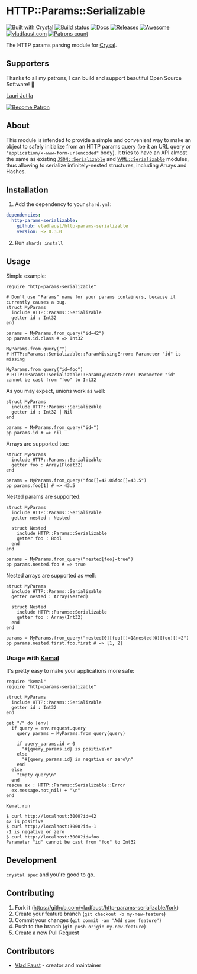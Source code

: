 # HTTP::Params::Serializable

[![Built with Crystal](https://img.shields.io/badge/built%20with-crystal-000000.svg?style=flat-square)](https://crystal-lang.org/)
[![Build status](https://img.shields.io/travis/com/vladfaust/http-params-serializable/master.svg?style=flat-square)](https://travis-ci.com/vladfaust/http-params-serializable)
[![Docs](https://img.shields.io/badge/docs-available-brightgreen.svg?style=flat-square)](https://github.vladfaust.com/http-params-serializable)
[![Releases](https://img.shields.io/github/release/vladfaust/http-params-serializable.svg?style=flat-square)](https://github.com/vladfaust/http-params-serializable/releases)
[![Awesome](https://awesome.re/badge-flat2.svg)](https://github.com/veelenga/awesome-crystal)
[![vladfaust.com](https://img.shields.io/badge/style-.com-lightgrey.svg?longCache=true&style=flat-square&label=vladfaust&colorB=0a83d8)](https://vladfaust.com)
[![Patrons count](https://img.shields.io/badge/dynamic/json.svg?label=patrons&url=https://www.patreon.com/api/user/11296360&query=$.included[0].attributes.patron_count&style=flat-square&colorB=red&maxAge=86400)](https://www.patreon.com/vladfaust)

The HTTP params parsing module for [Crysal](https://crystal-lang.org/).

## Supporters

Thanks to all my patrons, I can build and support beautiful Open Source Software! 🙏

[Lauri Jutila](https://github.com/ljuti)

[![Become Patron](https://vladfaust.com/img/patreon-small.svg)](https://www.patreon.com/vladfaust)

## About

This module is intended to provide a simple and convenient way to make an object to safely initialize from an HTTP params query (be it an URL query or `"application/x-www-form-urlencoded"` body). It tries to have an API almost the same as existing [`JSON::Serializable`](https://crystal-lang.org/api/0.27.0/JSON/Serializable.html) and [`YAML::Serializable`](https://crystal-lang.org/api/0.27.0/YAML/Serializable.html) modules, thus allowing to serialize infinitely-nested structures, including Arrays and Hashes.

## Installation

1. Add the dependency to your `shard.yml`:

```yaml
dependencies:
  http-params-serializable:
    github: vladfaust/http-params-serializable
    version: ~> 0.3.0
```

2. Run `shards install`

## Usage

Simple example:

```crystal
require "http-params-serializable"

# Don't use "Params" name for your params containers, because it currently causes a bug.
struct MyParams
  include HTTP::Params::Serializable
  getter id : Int32
end

params = MyParams.from_query("id=42")
pp params.id.class # => Int32

MyParams.from_query("")
# HTTP::Params::Serializable::ParamMissingError: Parameter "id" is missing

MyParams.from_query("id=foo")
# HTTP::Params::Serializable::ParamTypeCastError: Parameter "id" cannot be cast from "foo" to Int32
```

As you may expect, unions work as well:

```crystal
struct MyParams
  include HTTP::Params::Serializable
  getter id : Int32 | Nil
end

params = MyParams.from_query("id=")
pp params.id # => nil
```

Arrays are supported too:

```crystal
struct MyParams
  include HTTP::Params::Serializable
  getter foo : Array(Float32)
end

params = MyParams.from_query("foo[]=42.0&foo[]=43.5")
pp params.foo[1] # => 43.5
```

Nested params are supported:

```crystal
struct MyParams
  include HTTP::Params::Serializable
  getter nested : Nested

  struct Nested
    include HTTP::Params::Serializable
    getter foo : Bool
  end
end

params = MyParams.from_query("nested[foo]=true")
pp params.nested.foo # => true
```

Nested arrays are supported as well:

```crystal
struct MyParams
  include HTTP::Params::Serializable
  getter nested : Array(Nested)

  struct Nested
    include HTTP::Params::Serializable
    getter foo : Array(Int32)
  end
end

params = MyParams.from_query("nested[0][foo][]=1&nested[0][foo][]=2")
pp params.nested.first.foo.first # => [1, 2]
```

### Usage with [Kemal](http://kemalcr.com)

It's pretty easy to make your applications more safe:

```crystal
require "kemal"
require "http-params-serializable"

struct MyParams
  include HTTP::Params::Serializable
  getter id : Int32
end

get "/" do |env|
  if query = env.request.query
    query_params = MyParams.from_query(query)

    if query_params.id > 0
      "#{query_params.id} is positive\n"
    else
      "#{query_params.id} is negative or zero\n"
    end
  else
    "Empty query\n"
  end
rescue ex : HTTP::Params::Serializable::Error
  ex.message.not_nil! + "\n"
end

Kemal.run
```

```console
$ curl http://localhost:3000?id=42
42 is positive
$ curl http://localhost:3000?id=-1
-1 is negative or zero
$ curl http://localhost:3000?id=foo
Parameter "id" cannot be cast from "foo" to Int32
```

## Development

`crystal spec` and you're good to go.

## Contributing

1. Fork it (<https://github.com/vladfaust/http-params-serializable/fork>)
2. Create your feature branch (`git checkout -b my-new-feature`)
3. Commit your changes (`git commit -am 'Add some feature'`)
4. Push to the branch (`git push origin my-new-feature`)
5. Create a new Pull Request

## Contributors

- [Vlad Faust](https://github.com/vladfaust) - creator and maintainer
